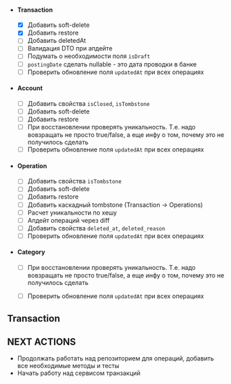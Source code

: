 - #### Transaction
    - [x] Добавить soft-delete
    - [x] Добавить restore
    - [ ] Добавить deletedAt
    - [ ] Валидация DTO при апдейте
    - [ ] Подумать о необходимости поля `isDraft`
    - [ ] `postingDate` сделать nullable - это дата проводки в банке
    - [ ] Проверить обновление поля `updatedAt` при всех операциях
 
- #### Account
    - [ ] Добавить свойства `isClosed`, `isTombstone`
    - [ ] Добавить soft-delete
    - [ ] Добавить restore
    - [ ] При восстановлении проверять уникальность. Т.е. надо вовзращать не просто true/false, а еще инфу о том, почему это не получилось сделать
    - [ ] Проверить обновление поля `updatedAt` при всех операциях

- #### Operation
    - [ ] Добавить свойства `isTombstone`
    - [ ] Добавить soft-delete
    - [ ] Добавить restore
    - [ ] Добавить каскадный tombstone (Transaction → Operations)
    - [ ] Расчет уникальности по хешу
    - [ ] Апдейт операций через diff
    - [ ] Добавить свойства `deleted_at`, `deleted_reason`
    - [ ] Проверить обновление поля `updatedAt` при всех операциях

- #### Category
    - [ ] При восстановлении проверять уникальность. Т.е. надо вовзращать не просто true/false, а еще инфу о том, почему это не получилось сделать
    - [ ] Проверить обновление поля `updatedAt` при всех операциях



## Transaction



## NEXT ACTIONS
- Продолжать работать над репозиторием для операций, добавить все необходимые методы и тесты
- Начать работу над сервисом транзакций